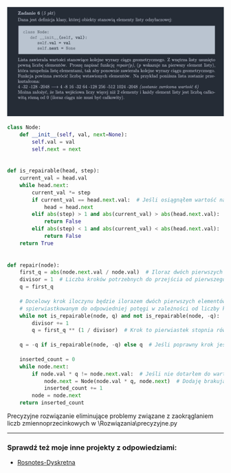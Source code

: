 <picture>
  <source srcset="../../../srt/zbior_zadan/2021_6.png" media="(prefers-color-scheme: light)">
  <source srcset="../../../srt/zbior_zadan/black_2021_6.png" media="(prefers-color-scheme: dark)">
  <img src="../../../srt/zbior_zadan/black_2021_6.png" alt="zadanie 2021_6">
</picture>


```python
class Node:
    def __init__(self, val, next=None):
        self.val = val
        self.next = next


def is_repairable(head, step):
    current_val = head.val
    while head.next:
        current_val *= step
        if current_val == head.next.val:  # Jeśli osiągnąłem wartość następnego elementu, przechodzę do niego
            head = head.next
        elif abs(step) > 1 and abs(current_val) > abs(head.next.val):  # Sprawdzam, czy przekroczyłem ciąg rosnący
            return False
        elif abs(step) < 1 and abs(current_val) < abs(head.next.val):  # Sprawdzam, czy przekroczyłem ciąg malejący
            return False
    return True


def repair(node):
    first_q = abs(node.next.val / node.val)  # Iloraz dwóch pierwszych elementów
    divisor = 1  # Liczba kroków potrzebnych do przejścia od pierwszego do drugiego elementu
    q = first_q

    # Docelowy krok iloczynu będzie ilorazem dwóch pierwszych elementów,
    # spierwiastkowanym do odpowiedniej potęgi w zależności od liczby kroków, pomiędzy 1 a 2 elementem.
    while not is_repairable(node, q) and not is_repairable(node, -q):  # Dopóki krok nie naprawia ciągu
        divisor += 1
        q = first_q ** (1 / divisor)  # Krok to pierwiastek stopnia równego liczbie kroków

    q = -q if is_repairable(node, -q) else q  # Jeśli poprawny krok jest ujemny, zmieniam na wartość ujemną

    inserted_count = 0
    while node.next:
        if node.val * q != node.next.val:  # Jeśli nie dotarłem do wartości następnego elementu w ciągu
            node.next = Node(node.val * q, node.next)  # Dodaję brakujący element do listy
            inserted_count += 1
        node = node.next
    return inserted_count
```

Precyzyjne rozwiązanie eliminujące problemy związane z zaokrąglaniem liczb zmiennoprzecinkowych w \Rozwiązania\precyzyjne.py


---
### Sprawdź też moje inne projekty z odpowiedziami:
- [Rosnotes-Dyskretna](https://github.com/kamilGie/Rosnotes-Dyskretna)
